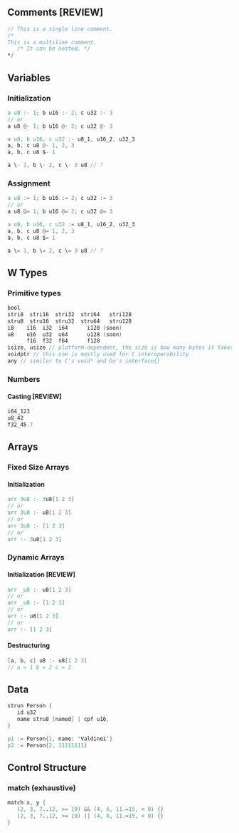 ## Comments [REVIEW]
```v
// This is a single line comment.
/*
This is a multiline comment.
   /* It can be nested. */
*/
```
## Variables
### Initialization
```v
a u8 :- 1; b u16 :- 2; c u32 :- 3
// or
a u8 @- 1; b u16 @- 2; c u32 @- 3
```
```v
a u8, b u16, c u32 :- u8_1, u16_2, u32_3
a, b, c u8 @- 1, 2, 3
a, b, c u8 $- 1
```
```v
a \- 1, b \- 2, c \- 3 u8 // ?
```
### Assignment
```v
a u8 := 1; b u16 := 2; c u32 := 3
// or
a u8 @= 1; b u16 @= 2; c u32 @= 3
```
```v
a u8, b u16, c u32 := u8_1, u16_2, u32_3
a, b, c u8 @= 1, 2, 3
a, b, c u8 $= 1
```
```v
a \= 1, b \= 2, c \= 3 u8 // ?
```
## W Types
### Primitive types
```v ignore
bool
stri8  stri16  stri32  stri64   stri128
stru8  stru16  stru32  stru64   stru128
i8    i16  i32  i64      i128 (soon)
u8    u16  u32  u64      u128 (soon)
      f16  f32  f64      f128
isize, usize // platform-dependent, the size is how many bytes it takes to reference any location in memory
voidptr // this one is mostly used for C interoperability
any // similar to C's void* and Go's interface{}
```
### Numbers
#### Casting [REVIEW]
```v
i64_123
u8_42
f32_45.7
```
## Arrays
### Fixed Size Arrays
#### Initialization
```v
arr 3u8 :- 3u8[1 2 3]
// or
arr 3u8 :- u8[1 2 3]
// or
arr 3u8 :- [1 2 3]
// or
arr :- 3u8[1 2 3]
```
### Dynamic Arrays
#### Initialization [REVIEW]
```v
arr _u8 :- u8[1 2 3]
// or
arr _u8 :- [1 2 3]
// or
arr :- u8[1 2 3]
// or
arr :- [1 2 3]
```
#### Destructuring
```v
[a, b, c] u8 :- u8[1 2 3]
// a = 1 b = 2 c = 3
```
## Data
```v
strun Person {
   id u32
   name stru8 [named] | cpf u16,
}

p1 := Person{1, name: 'Valdinei'}
p2 := Person{2, 11111111}
```
## Control Structure
### match (exhaustive)
```v
match x, y {
   (2, 3, 7..12, >= 19) && (4, 6, 11.=15, < 0) {}
   (2, 3, 7..12, >= 19) || (4, 6, 11.=15, < 0) {}
}
```
